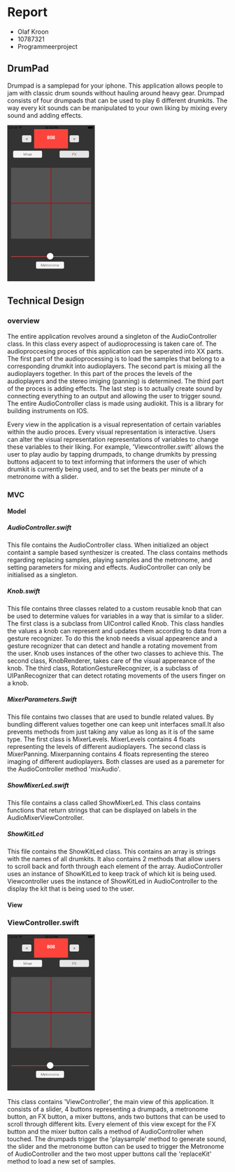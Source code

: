 # Report

- Olaf Kroon
- 10787321
- Programmeerproject

## DrumPad

Drumpad is a samplepad for your iphone. This application allows people to jam with classic drum sounds without hauling around heavy gear. Drumpad consists of four drumpads that can be used to play 6 different drumkits. The way every kit sounds can be manipulated to your own liking by mixing every sound and adding effects. 

<img src="https://github.com/olaf-olaf/finalProject/blob/master/doc/DrumPad.png" width="200px"></br>

## Technical Design

### overview
The entire application revolves around a singleton of the AudioController class. In this class every aspect of audioprocessing is taken care of. The audioproccesing proces of this application can be seperated into XX parts. The first part of the audioprocessing is to load the samples that belong to a corresponding drumkit into audioplayers. The second part is mixing all the audioplayers together. In this part of the proces the levels of the audioplayers and the stereo imiging (panning) is determined. The third part of the proces is adding effects. The last step is to actually create sound by connecting everything to an output and allowing the user to trigger sound. The entire AudioController class is made using audiokit. This is a library for building instruments on IOS. 

Every view in the application is a visual representation of certain variables within the audio proces. Every visual representation is interactive. Users can alter the visual representation representations of variables to change these variables to their liking. For example, 'Viewcontroller.swift' allows the user to play audio by tapping drumpads, to change drumkits by pressing buttons adjacent to to text informing that informers the user of which drumkit is currently being used, and to set the beats per minute of a metronome with a slider.  

### MVC

#### Model

##### AudioController.swift

This file contains the AudioController class. When initialized an object containt a sample based synthesizer is created. The class contains methods regarding replacing samples, playing samples and the metronome, and setting parameters for mixing and effects. AudioController can only be initialised as a singleton.

##### Knob.swift

This file contains three classes related to a custom reusable knob that can be used to determine values for variables in a way that is similar to a slider. The first class is a subclass from UIControl called Knob. This class handles the values a knob can represent and updates them according to data from a gesture recognizer. To do this the knob needs a visual appearence and a gesture recognizer that can detect and handle a rotating movement from the user. Knob uses instances of the other two classes to achieve this. The second class, KnobRenderer, takes care of the visual appereance of the knob. The third class, RotationGestureRecognizer, is a subclass of UIPanRecognizer that can detect rotating movements of the users finger on a knob. 

##### MixerParameters.Swift

This file contains two classes that are used to bundle related values. By bundling different values together one can keep unit interfaces small.It also prevents methods from just taking any value as long as it is of the same type. The first class is MixerLevels. MixerLevels contains 4 floats representing the levels of different audioplayers. The second class is MixerPanning. Mixerpanning contains 4 floats representing the stereo imaging of different audioplayers. Both classes are used as a paremeter for the AudioController method 'mixAudio'.

##### ShowMixerLed.swift

This file contains a class called ShowMixerLed. This class contains functions that return strings that can be displayed on labels in the AudioMixerViewController.

##### ShowKitLed

This file contains the ShowKitLed class. This contains an array is strings with the names of all drumkits. It also contains 2 methods that allow users to scroll back and forth through each element of the array. AudioController uses an instance of ShowKitLed to keep track of which kit is being used. Viewcontroller uses the instance of ShowKitLed in AudioController to the display the kit that is being used to the user. 

#### View

### ViewController.swift

<img src="https://github.com/olaf-olaf/finalProject/blob/master/doc/DrumPad.png" width="200px"></br>

This class contains 'ViewController', the main view of this application. It consists of a slider, 4 buttons representing a drumpads, a metronome button, an FX button, a mixer buttons, ands two buttons that can be used to scroll through different kits. Every element of this view except for the FX button and the mixer button calls a method of AudioController when touched. The drumpads trigger the 'playsample' method to generate sound, the slider and the metronome button can be used to trigger the Metronome of AudioController and the two most upper buttons call the 'replaceKit' method to load a new set of samples. 






